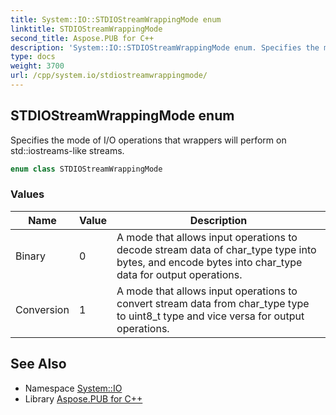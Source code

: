 ```yaml
---
title: System::IO::STDIOStreamWrappingMode enum
linktitle: STDIOStreamWrappingMode
second_title: Aspose.PUB for C++
description: 'System::IO::STDIOStreamWrappingMode enum. Specifies the mode of I/O operations that wrappers will perform on std::iostreams-like streams in C++.'
type: docs
weight: 3700
url: /cpp/system.io/stdiostreamwrappingmode/
---
```

## STDIOStreamWrappingMode enum


Specifies the mode of I/O operations that wrappers will perform on std::iostreams-like streams.

```cpp
enum class STDIOStreamWrappingMode
```

### Values

| Name | Value | Description |
| --- | --- | --- |
| Binary | 0 | A mode that allows input operations to decode stream data of char_type type into bytes, and encode bytes into char_type data for output operations. |
| Conversion | 1 | A mode that allows input operations to convert stream data from char_type type to uint8_t type and vice versa for output operations. |

## See Also

* Namespace [System::IO](../)
* Library [Aspose.PUB for C++](../../)
